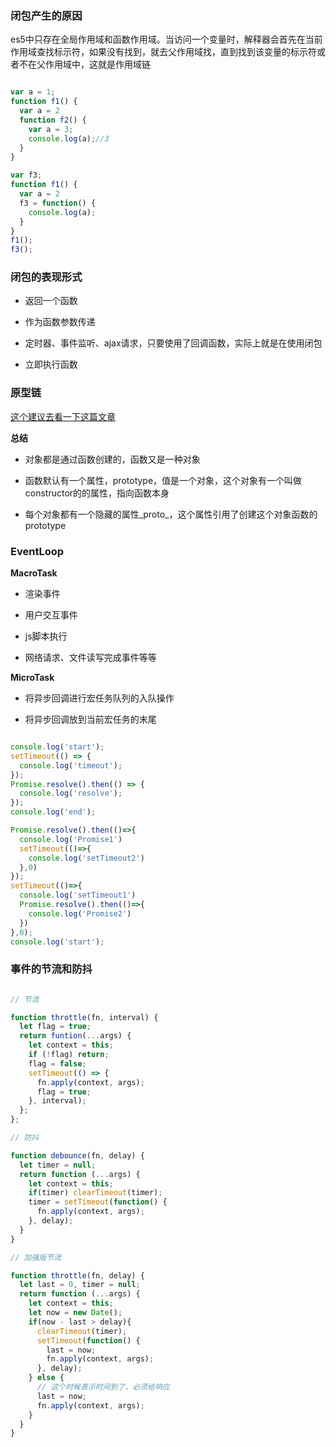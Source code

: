 ### 闭包产生的原因

es5中只存在全局作用域和函数作用域。当访问一个变量时，解释器会首先在当前作用域查找标示符，如果没有找到，就去父作用域找，直到找到该变量的标示符或者不在父作用域中，这就是作用域链

```js

var a = 1;
function f1() {
  var a = 2
  function f2() {
    var a = 3;
    console.log(a);//3
  }
}

var f3;
function f1() {
  var a = 2
  f3 = function() {
    console.log(a);
  }
}
f1();
f3();

```

### 闭包的表现形式

+ 返回一个函数

+ 作为函数参数传递

+ 定时器、事件监听、ajax请求，只要使用了回调函数，实际上就是在使用闭包

+ 立即执行函数

### 原型链

[这个建议去看一下这篇文章](https://www.cnblogs.com/wangfupeng1988/p/3977924.html)

**总结**

+ 对象都是通过函数创建的，函数又是一种对象

+ 函数默认有一个属性，prototype，值是一个对象，这个对象有一个叫做constructor的的属性，指向函数本身

+ 每个对象都有一个隐藏的属性_proto_，这个属性引用了创建这个对象函数的prototype

### EventLoop

**MacroTask**

+ 渲染事件

+ 用户交互事件

+ js脚本执行

+ 网络请求、文件读写完成事件等等

**MicroTask**

+ 将异步回调进行宏任务队列的入队操作

+ 将异步回调放到当前宏任务的末尾

```js

console.log('start');
setTimeout(() => {
  console.log('timeout');
});
Promise.resolve().then(() => {
  console.log('resolve');
});
console.log('end');

Promise.resolve().then(()=>{
  console.log('Promise1')  
  setTimeout(()=>{
    console.log('setTimeout2')
  },0)
});
setTimeout(()=>{
  console.log('setTimeout1')
  Promise.resolve().then(()=>{
    console.log('Promise2')    
  })
},0);
console.log('start');

```

### 事件的节流和防抖

```js

// 节流

function throttle(fn, interval) {
  let flag = true;
  return funtion(...args) {
    let context = this;
    if (!flag) return;
    flag = false;
    setTimeout(() => {
      fn.apply(context, args);
      flag = true;
    }, interval);
  };
};

// 防抖

function debounce(fn, delay) {
  let timer = null;
  return function (...args) {
    let context = this;
    if(timer) clearTimeout(timer);
    timer = setTimeout(function() {
      fn.apply(context, args);
    }, delay);
  }
}

// 加强版节流

function throttle(fn, delay) {
  let last = 0, timer = null;
  return function (...args) {
    let context = this;
    let now = new Date();
    if(now - last > delay){
      clearTimeout(timer);
      setTimeout(function() {
        last = now;
        fn.apply(context, args);
      }, delay);
    } else {
      // 这个时候表示时间到了，必须给响应
      last = now;
      fn.apply(context, args);
    }
  }
}

```
